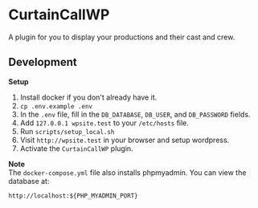 # CurtainCallWP
A plugin for you to display your productions and their cast and crew.

## Development
**Setup**
1. Install docker if you don't already have it.
2. `cp .env.example .env`
3. In the `.env` file, fill in the `DB_DATABASE`, `DB_USER`, and `DB_PASSWORD` fields.
4. Add `127.0.0.1 wpsite.test` to your `/etc/hosts` file.
5. Run `scripts/setup_local.sh`
6. Visit `http://wpsite.test` in your browser and setup wordpress.
7. Activate the `CurtainCallWP` plugin.

**Note**<br>
The `docker-compose.yml` file also installs phpmyadmin. You can view the database at:
```
http://localhost:${PHP_MYADMIN_PORT}
```


